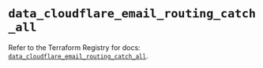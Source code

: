 # `data_cloudflare_email_routing_catch_all`

Refer to the Terraform Registry for docs: [`data_cloudflare_email_routing_catch_all`](https://registry.terraform.io/providers/cloudflare/cloudflare/5.0.0/docs/data-sources/email_routing_catch_all).
